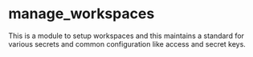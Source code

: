 # manage_workspaces
This is a module to setup workspaces and this maintains a standard for various secrets and common configuration like 
access and secret keys.
